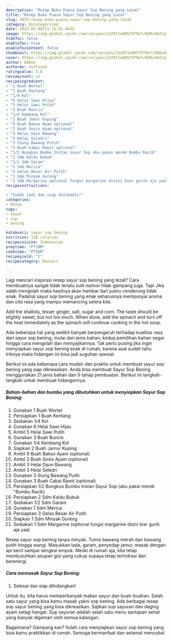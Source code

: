 ```yaml
---
description: "Resep Buka Puasa Sayur Sop Bening yang Lezat"
title: "Resep Buka Puasa Sayur Sop Bening yang Lezat"
slug: 1033-resep-buka-puasa-sayur-sop-bening-yang-lezat
category: Uncategorized
date: 2022-05-06T11:16:31.443Z
image: https://img-global.cpcdn.com/recipes/2329f1a005f979ef/680x482cq70/sayur-sop-bening-foto-resep-utama.jpg
hideToc: false
enableToc: true
enableTocContent: false
thumbnail: https://img-global.cpcdn.com/recipes/2329f1a005f979ef/680x482cq70/sayur-sop-bening-foto-resep-utama.jpg
cover: https://img-global.cpcdn.com/recipes/2329f1a005f979ef/680x482cq70/sayur-sop-bening-foto-resep-utama.jpg
author: Admin
authorAv: notfound
ratingvalue: 3.8
reviewcount: 12
recipeingredient:
- "1 Buah Wortel"
- "1 Buah Kentang"
- "1/4 Kol"
- "6 Helai Sawi Hijau"
- "5 Helai Sawi Putih"
- "3 Buah Buncis"
- "1/4 Kembang Kol"
- "2 Buah Jamur Kuping"
- "9 Buah Bakso Ayam optional"
- "2 Buah Sosis Ayam optional"
- "3 Helai Daun Bawang"
- "3 Helai Seledri"
- "3 Siung Bawang Putih"
- "3 Buah Cabai Rawit optional"
- "1/2 Bungkus Bumbu Instan Sayur Sop aku pakai merek Bumbu Racik"
- "2 Sdm Kaldu Bubuk"
- "1/2 Sdm Garam"
- "1 Sdm Merica"
- "3 Gelas Besar Air Putih"
- "1 Sdm Minyak Goreng"
- "1 Sdm Margarine optional fungsi margarine disini biar gurih aja yaa"
recipeinstructions:

- "Sudah jadi dan siap dinikmati!"
categories:
- Resep
tags:
- sayur
- sop
- bening

katakunci: sayur sop bening 
nutrition: 136 calories
recipecuisine: Indonesian
preptime: "PT39M"
cooktime: "PT56M"
recipeyield: "2"
recipecategory: Dessert

---
```



Lagi mencari inspirasi resep sayur sop bening yang lezat? Cara membuatnya sangat tidak terlalu sulit namun tidak gampang juga. Tapi Jika salah mengolah maka hasilnya akan hambar dan justru cenderung tidak enak. Padahal sayur sop bening yang enak seharusnya mempunyai aroma dan cita rasa yang mampu memancing selera kita.


Add the shallots, lesser ginger, salt, sugar and corn. The taste should be slightly sweet, but not too much. When done, add the spinach and turn off the heat immediately as the spinach will continue cooking in the hot soup.

Ada beberapa hal yang sedikit banyak berpengaruh terhadap kualitas rasa dari sayur sop bening, mulai dari jenis bahan, kedua pemilihan bahan segar hingga cara mengolah dan menyajikannya. Tak perlu pusing jika ingin menyiapkan sayur sop bening enak di rumah, karena asal sudah tahu triknya maka hidangan ini bisa jadi suguhan spesial.


Berikut ini ada beberapa cara mudah dan praktis untuk membuat sayur sop bening yang siap dikreasikan. Anda bisa membuat Sayur Sop Bening menggunakan 21 jenis bahan dan 0 tahap pembuatan. Berikut ini langkah-langkah untuk membuat hidangannya.

<!--inarticleads1-->

##### Bahan-bahan dan bumbu yang dibutuhkan untuk menyiapkan Sayur Sop Bening:

1. Gunakan 1 Buah Wortel
1. Persiapkan 1 Buah Kentang
1. Sediakan 1/4 Kol
1. Gunakan 6 Helai Sawi Hijau
1. Ambil 5 Helai Sawi Putih
1. Gunakan 3 Buah Buncis
1. Gunakan 1/4 Kembang Kol
1. Siapkan 2 Buah Jamur Kuping
1. Ambil 9 Buah Bakso Ayam (optional)
1. Ambil 2 Buah Sosis Ayam (optional)
1. Ambil 3 Helai Daun Bawang
1. Ambil 3 Helai Seledri
1. Gunakan 3 Siung Bawang Putih
1. Gunakan 3 Buah Cabai Rawit (optional)
1. Persiapkan 1/2 Bungkus Bumbu Instan Sayur Sop (aku pakai merek &#34;Bumbu Racik)
1. Persiapkan 2 Sdm Kaldu Bubuk
1. Sediakan 1/2 Sdm Garam
1. Gunakan 1 Sdm Merica
1. Persiapkan 3 Gelas Besar Air Putih
1. Siapkan 1 Sdm Minyak Goreng
1. Sediakan 1 Sdm Margarine (optional fungsi margarine disini biar gurih aja yaa)


Resep sayur sop bening tanpa minyak. Tumis bawang merah dan bawang putih hingga wangi. Masukkan lada, garam, penyedap jamur, masak dengan api kecil sampai sengkal empuk. Meski di rumah aja, kita tetap membutuhkan asupan gizi yang cukup supaya tetap terhidrasi dan berenergi. 

<!--inarticleads2-->

##### Cara memasak Sayur Sop Bening:


1. Selesai dan siap dihidangkan!

Untuk itu, kita harus memperbanyak makan sayur dan buah-buahan. Salah satu sayur yang bisa kamu masak yakni sop bening. Ada berbagai resep sop sayur bening yang bisa dikreasikan. Sajikan sup sayuran dan daging ayam selagi hangat. Sup sayuran adalah salah satu menu santapan sehat yang banyak digemari oleh semua kalangan. 

Bagaimana? Gampang kan? Itulah cara menyiapkan sayur sop bening yang bisa kamu praktikkan di rumah. Semoga bermanfaat dan selamat mencoba!
